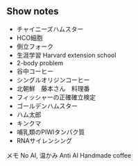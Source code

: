 

## Show notes
- チャイニーズハムスター
- HCO細胞
- 倒立フォーク
- 生涯学習 Harvard extension school
- 2-body problem
- 谷中コーヒー
- シングルオリジンコーヒー
- 北朝鮮　藤本さん　料理番
- フィッシャーの正確確立検定
- ゴールデンハムスター
- ハム太郎
- キンクマ
- 哺乳類のPIWIタンパク質
- RNAサイレンシング


メモ
No AI, 温かみ
Anti AI
Handmade coffee




